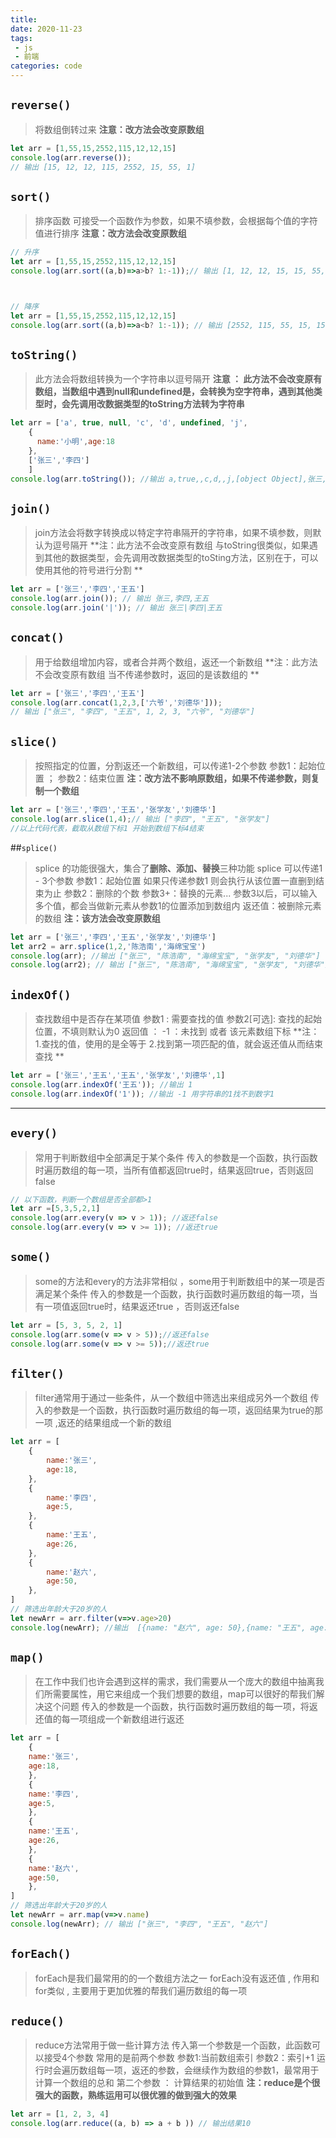 ```yaml
---
title: 
date: 2020-11-23
tags:
 - js
 - 前端
categories: code
---
```



## `reverse()`
>将数组倒转过来 **注意：改方法会改变原数组**

```javascript
let arr = [1,55,15,2552,115,12,12,15]
console.log(arr.reverse());
// 输出 [15, 12, 12, 115, 2552, 15, 55, 1]

```

## `sort()`
> 排序函数 可接受一个函数作为参数，如果不填参数，会根据每个值的字符值进行排序
>**注意：改方法会改变原数组**

```javascript
// 升序
let arr = [1,55,15,2552,115,12,12,15]
console.log(arr.sort((a,b)=>a>b? 1:-1));// 输出 [1, 12, 12, 15, 15, 55, 115, 2552]



// 降序
let arr = [1,55,15,2552,115,12,12,15]
console.log(arr.sort((a,b)=>a<b? 1:-1)); // 输出 [2552, 115, 55, 15, 15, 12, 12, 1]
```

## `toString()`
>此方法会将数组转换为一个字符串以逗号隔开
>**注意 ： 此方法不会改变原有数组，当数组中遇到null和undefined是，会转换为空字符串，遇到其他类型时，会先调用改数据类型的toString方法转为字符串**

```javascript
let arr = ['a', true, null, 'c', 'd', undefined, 'j',
	{
      name:'小明',age:18
    },
	['张三','李四']
	]
console.log(arr.toString()); //输出 a,true,,c,d,,j,[object Object],张三,李四

```
## `join()`
> join方法会将数字转换成以特定字符串隔开的字符串，如果不填参数，则默认为逗号隔开
>**注：此方法不会改变原有数组
与toString很类似，如果遇到其他的数据类型，会先调用改数据类型的toSting方法，区别在于，可以使用其他的符号进行分割
**


```javascript
let arr = ['张三','李四','王五']
console.log(arr.join()); // 输出 张三,李四,王五
console.log(arr.join('|')); // 输出 张三|李四|王五
```

## `concat()`
> 用于给数组增加内容，或者合并两个数组，返还一个新数组
> **注：此方法不会改变原有数组
当不传递参数时，返回的是该数组的
**

```javascript
let arr = ['张三','李四','王五']
console.log(arr.concat(1,2,3,['六爷','刘德华']));
// 输出 ["张三", "李四", "王五", 1, 2, 3, "六爷", "刘德华"]
```

## `slice()`
> 按照指定的位置，分割返还一个新数组，可以传递1-2个参数 
> 参数1：起始位置 ； 参数2：结束位置
> **注：改方法不影响原数组，如果不传递参数，则复制一个数组**

```javascript
let arr = ['张三','李四','王五','张学友','刘德华']
console.log(arr.slice(1,4);// 输出 ["李四", "王五", "张学友"]
//以上代码代表，截取从数组下标1 开始到数组下标4结束
```

##`splice()`
> splice 的功能很强大，集合了**删除、添加、替换**三种功能
> splice 可以传递1 - 3个参数
> 参数1：起始位置  如果只传递参数1 则会执行从该位置一直删到结束为止
> 参数2：删除的个数
> 参数3+：替换的元素... 参数3以后，可以输入多个值，都会当做新元素从参数1的位置添加到数组内
> 返还值：被删除元素的数组
> **注：该方法会改变原数组**

```javascript
let arr = ['张三','李四','王五','张学友','刘德华']
let arr2 = arr.splice(1,2,'陈浩南','海绵宝宝')
console.log(arr); //输出 ["张三", "陈浩南", "海绵宝宝", "张学友", "刘德华"]
console.log(arr2); // 输出 ["张三", "陈浩南", "海绵宝宝", "张学友", "刘德华"]
```

## `indexOf()`
> 查找数组中是否存在某项值
> 参数1 : 需要查找的值
> 参数2[可选]: 查找的起始位置，不填则默认为0
> 返回值 ： -1 ：未找到 或者 该元素数组下标
> **注：
1.查找的值，使用的是全等于
2.找到第一项匹配的值，就会返还值从而结束查找
**

```javascript
let arr = ['张三','王五','王五','张学友','刘德华',1]
console.log(arr.indexOf('王五')); //输出 1
console.log(arr.indexOf('1')); //输出 -1 用字符串的1找不到数字1
```

------------



## `every()`
> 常用于判断数组中全部满足于某个条件
> 传入的参数是一个函数，执行函数时遍历数组的每一项，当所有值都返回true时，结果返回true，否则返回false

```JavaScript
// 以下函数，判断一个数组是否全部都>1
let arr =[5,3,5,2,1]
console.log(arr.every(v => v > 1)); //返还false
console.log(arr.every(v => v >= 1)); //返还true
```
## `some()`
> some的方法和every的方法非常相似 ，some用于判断数组中的某一项是否满足某个条件
> 传入的参数是一个函数，执行函数时遍历数组的每一项，当有一项值返回true时，结果返还true ，否则返还false

```JavaScript
let arr = [5, 3, 5, 2, 1]
console.log(arr.some(v => v > 5));//返还false
console.log(arr.some(v => v >= 5));//返还true
```

## `filter()`
> filter通常用于通过一些条件，从一个数组中筛选出来组成另外一个数组
> 传入的参数是一个函数，执行函数时遍历数组的每一项，返回结果为true的那一项 ,返还的结果组成一个新的数组

```JavaScript
let arr = [
	{
		name:'张三',
		age:18,
	},
	{
		name:'李四',
		age:5,
	},
	{
		name:'王五',
		age:26,
	},
	{
		name:'赵六',
		age:50,
	},
]
// 筛选出年龄大于20岁的人
let newArr = arr.filter(v=>v.age>20)
console.log(newArr); //输出  [{name: "赵六", age: 50},{name: "王五", age: 26}]
```

## `map()`
>  在工作中我们也许会遇到这样的需求，我们需要从一个庞大的数组中抽离我们所需要属性，用它来组成一个我们想要的数组，map可以很好的帮我们解决这个问题
> 传入的参数是一个函数，执行函数时遍历数组的每一项，将返还值的每一项组成一个新数组进行返还

```JavaScript
let arr = [
	{
	name:'张三',
	age:18,
	},
	{
	name:'李四',
	age:5,
	},
	{
	name:'王五',
	age:26,
	},
	{
	name:'赵六',
	age:50,
	},
]
// 筛选出年龄大于20岁的人
let newArr = arr.map(v=>v.name)
console.log(newArr); // 输出 ["张三", "李四", "王五", "赵六"]
```

## `forEach()`
> forEach是我们最常用的的一个数组方法之一
> forEach没有返还值 , 作用和for类似 , 主要用于更加优雅的帮我们遍历数组的每一项

## `reduce()`
> reduce方法常用于做一些计算方法
> 传入第一个参数是一个函数，此函数可以接受4个参数 常用的是前两个参数 参数1:当前数组索引 参数2：索引+1
运行时会遍历数组每一项，返还的参数，会继续作为数组的参数1，最常用于计算一个数组的总和
> 第二个参数 ： 计算结果的初始值
> **注：reduce是个很强大的函数，熟练运用可以很优雅的做到强大的效果**

```JavaScript
let arr = [1, 2, 3, 4]
console.log(arr.reduce((a, b) => a + b )) // 输出结果10
```




